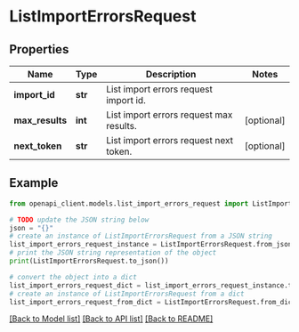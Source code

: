 # ListImportErrorsRequest


## Properties

Name | Type | Description | Notes
------------ | ------------- | ------------- | -------------
**import_id** | **str** | List import errors request import id. | 
**max_results** | **int** | List import errors request max results. | [optional] 
**next_token** | **str** | List import errors request next token. | [optional] 

## Example

```python
from openapi_client.models.list_import_errors_request import ListImportErrorsRequest

# TODO update the JSON string below
json = "{}"
# create an instance of ListImportErrorsRequest from a JSON string
list_import_errors_request_instance = ListImportErrorsRequest.from_json(json)
# print the JSON string representation of the object
print(ListImportErrorsRequest.to_json())

# convert the object into a dict
list_import_errors_request_dict = list_import_errors_request_instance.to_dict()
# create an instance of ListImportErrorsRequest from a dict
list_import_errors_request_from_dict = ListImportErrorsRequest.from_dict(list_import_errors_request_dict)
```
[[Back to Model list]](../README.md#documentation-for-models) [[Back to API list]](../README.md#documentation-for-api-endpoints) [[Back to README]](../README.md)


